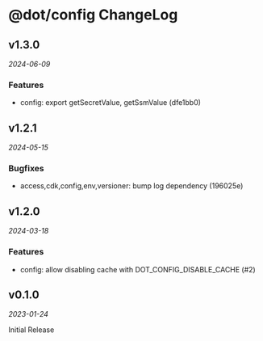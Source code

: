 # @dot/config ChangeLog

## v1.3.0

_2024-06-09_

### Features

- config: export getSecretValue, getSsmValue (dfe1bb0)

## v1.2.1

_2024-05-15_

### Bugfixes

- access,cdk,config,env,versioner: bump log dependency (196025e)

## v1.2.0

_2024-03-18_

### Features

- config: allow disabling cache with DOT_CONFIG_DISABLE_CACHE (#2)

## v0.1.0

_2023-01-24_

Initial Release
